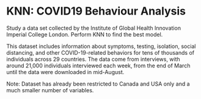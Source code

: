 # KNN: COVID19 Behaviour Analysis

Study a data set collected by the Institute of Global Health Innovation Imperial College London. Perform KNN to find the best model.

This dataset includes information about symptoms, testing, isolation, social distancing, and other COVID-19-related behaviors for tens of thousands of individuals across 29 countries. The data come from interviews, with around 21,000 individuals interviewed each week, from the end of March until the data were downloaded in mid-August.

Note: Dataset has already been restricted to Canada and USA only and a much smaller number of variables.
